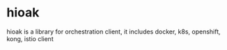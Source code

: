 # hioak

hioak is a library for orchestration client, it includes docker, k8s, openshift, kong, istio client